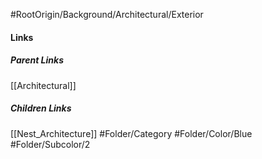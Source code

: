 #RootOrigin/Background/Architectural/Exterior
#### Links
##### Parent Links
[[Architectural]]
##### Children Links
[[Nest_Architecture]]
#Folder/Category
#Folder/Color/Blue
#Folder/Subcolor/2
